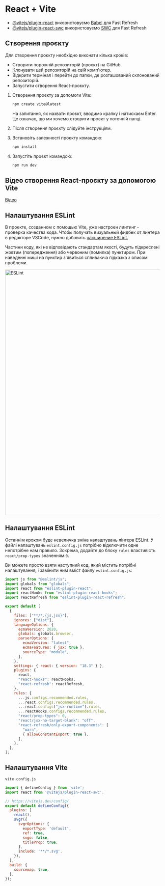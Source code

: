 # React + Vite

- [@vitejs/plugin-react](https://github.com/vitejs/vite-plugin-react/blob/main/packages/plugin-react/README.md) використовуємо [Babel](https://babeljs.io/) для Fast Refresh
- [@vitejs/plugin-react-swc](https://github.com/vitejs/vite-plugin-react-swc) використовуємо [SWC](https://swc.rs/) для Fast Refresh

## Створення проєкту

  Для створення проєкту необхідно виконати кілька кроків:

- Створити порожній репозиторій (проєкт) на GitHub.
- Клонувати цей репозиторій на свій комп'ютер.
- Відкрити термінал і перейти до папки, де розташований склонований репозиторій.
- Запустити створення React-проєкту.

1. Створення проєкту за допомоги Vite:

    ```sh
    npm create vite@latest
    ```

    На запитання, як назвати проєкт, вводимо крапку і натискаєм Enter. Це означає, що ми хочемо створити проєкт у поточній папці.

2. Після створення проєкту слідуйте інструкціям.

3. Встановіть залежності проєкту командою:

    ```sh
    npm install
    ```

4. Запустіть проєкт командою:

    ```sh
    npm run dev
    ```

## Відео створення React-проєкту за допомогою Vite

[Відео](https://goitlmsstorage.b-cdn.net/237ad45d-9740-4c02-80c0-77d768eeea4d2024-06-13%2018-11-36.mp4)

## Налаштування ESLint

В проекте, созданном с помощью Vite, уже настроен линтинг - проверка качества кода. Чтобы получать визуальный фидбек от линтера в редакторе VSCode, нужно добавить [расширение ESLint.](https://marketplace.visualstudio.com/items?itemName=dbaeumer.vscode-eslint)

Частини коду, які не відповідають стандартам якості, будуть підкреслені жовтим (попередження) або червоним (помилка) пунктиром. При наведенні миші на пунктир з'явиться спливаюча підказка з описом проблеми.

<img src = "src/images/ESLint.png" alt ="ESLint" width =800px/>

## Налаштування ESLint

Останнім кроком буде невеличка зміна налаштувань лінтера ESLint. У файлі налаштувань `eslint.config.js` потрібно відключити одне непотрібне нам правило. Зокрема, додайте до блоку `rules` властивість `react/prop-types` значенням `0`.

Ви можете просто взяти наступний код, який містить потрібні налаштування, і замінити ним вміст файлу `eslint.config.js`:

```javascript
import js from "@eslint/js";
import globals from "globals";
import react from "eslint-plugin-react";
import reactHooks from "eslint-plugin-react-hooks";
import reactRefresh from "eslint-plugin-react-refresh";

export default [
  {
    files: ["**/*.{js,jsx}"],
    ignores: ["dist"],
    languageOptions: {
      ecmaVersion: 2020,
      globals: globals.browser,
      parserOptions: {
        ecmaVersion: "latest",
        ecmaFeatures: { jsx: true },
        sourceType: "module",
      },
    },
    settings: { react: { version: "18.3" } },
    plugins: {
      react,
      "react-hooks": reactHooks,
      "react-refresh": reactRefresh,
    },
    rules: {
      ...js.configs.recommended.rules,
      ...react.configs.recommended.rules,
      ...react.configs["jsx-runtime"].rules,
      ...reactHooks.configs.recommended.rules,
      "react/prop-types": 0,
      "react/jsx-no-target-blank": "off",
      "react-refresh/only-export-components": [
        "warn",
        { allowConstantExport: true },
      ],
    },
  },
];
```

## Налаштування Vite

`vite.config.js`

```javascript
import { defineConfig } from 'vite';
import react from '@vitejs/plugin-react-swc';

// https://vitejs.dev/config/
export default defineConfig({
  plugins: [
    react(),
    svgr({
      svgrOptions: {
        exportType: 'default',
        ref: true,
        svgo: false,
        titleProp: true,
      },
      include: '**/*.svg',
    }),
  ],
  build: {
    sourcemap: true,
  },
});
```
